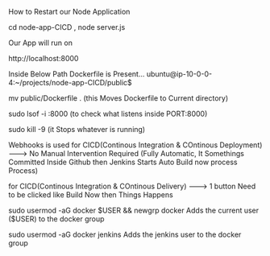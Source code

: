 How to Restart our Node Application

cd node-app-CICD , 
node server.js

Our App will run on 

http://localhost:8000

Inside Below Path Dockerfile is Present...
ubuntu@ip-10-0-0-4:~/projects/node-app-CICD/public$


mv public/Dockerfile . (this Moves Dockerfile to Current directory)

sudo lsof -i :8000  (to check what listens inside PORT:8000)

sudo kill -9 <Process-id>   (it Stops whatever is running)


Webhooks is used for CICD(Continous Integration & COntinous Deployment)  ---> No Manual Intervention Required (Fully Automatic, It Somethings Committed Inside Github then Jenkins Starts Auto Build now process Process)

for CICD(Continous Integration & COntinous Delivery)  ---> 1 button Need to be clicked like Build Now then Things Happens



sudo usermod -aG docker $USER && newgrp docker     Adds the current user ($USER) to the docker group

sudo usermod -aG docker jenkins     Adds the jenkins user to the docker group

